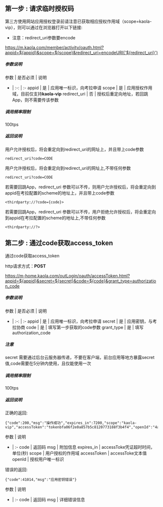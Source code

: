 ## 第一步 : 请求临时授权码

第三方使用网站应用授权登录前请注意已获取相应授权作用域（scope=kaola-vip），则可以通过在浏览器打开以下链接:

* 注意：redirect_uri参数要encode

<https://m.kaola.com/member/activity/oauth.html?appid=${appid}&scope=${scope}&redirect_uri=encodeURI('${redirect_uri}')>

##### 参数说明

参数 | 是否必须 | 说明
- | :-: | :-
appid | 是 | 应用唯一标识，向考拉申请
scope | 是 | 应用授权作用域，目前仅支持**kaola-vip**
redirect_uri | 否 | 授权后重定向地址，若回跳App，则不需要传该参数

##### 调用频率限制
100tps

##### 返回说明

用户允许授权后，将会重定向到redirect_uri的网址上，并且带上code参数
```
redirect_uri?code=CODE
```
用户允许授权后，将会重定向到redirect_uri的网址上,不带任何参数
```
redirect_uri?code=CODE
```
若需要回跳App，redirect_uri 参数可以不传，则用户允许授权后，将会重定向到appid在考拉配置的scheme的地址上，并且带上code参数
```
<thirdparty://?code={code}>
```
若需要回跳App，redirect_uri 参数可以不传，用户拒绝允许授权后，将会重定向到appid在考拉配置的scheme的地址上,不带任何参数
```
<thirdparty://?>
```

## 第二步 : 通过code获取access_token
通过code获取access_token

http请求方式：**POST**

<https://m-home.kaola.com/outLogin/oauth/accessToken.html?appid=${appid}&secret=${secret}&code=${code}&grant_type=authorization_code>

##### 参数说明

参数 | 是否必须 | 说明
- | :-: | :-
appid | 是 | 应用唯一标识，向考拉申请
secret | 是 | 应用密钥，与考拉协商
code | 是 | 填写第一步获取的code参数
grant_type | 是 | 填写authorization_code

##### 注意
secret 需要通过后台云服务器传递，不要在客户端，前台应用等地方暴露secret值,code需要在5分钟内使用，且仅能使用一次

##### 调用频率限制
100tps

##### 返回说明

正确的返回:
```
{"code":200,"msg":"操作成功","expires_in":7200,"scope":"kaola-vip","accessToken":"tokenbfa06f2e0a857b5c8120773188f3b4f4","openId":"4a9027e191f1e407cc636457195bc1d8"}
```
参数 | 说明
- | :-
code | 返回码
msg | 附加信息
expires_in | accessToke凭证超时时间，单位(秒)
scope | 用户授权的作用域
accessToken | accessToke文本值
openId | 授权用户唯一标识

错误的返回:

```
{"code":41014,"msg":"应用密钥错误"}
```

参数 | 说明
- | :-
code | 返回码
msg | 详细错误信息

